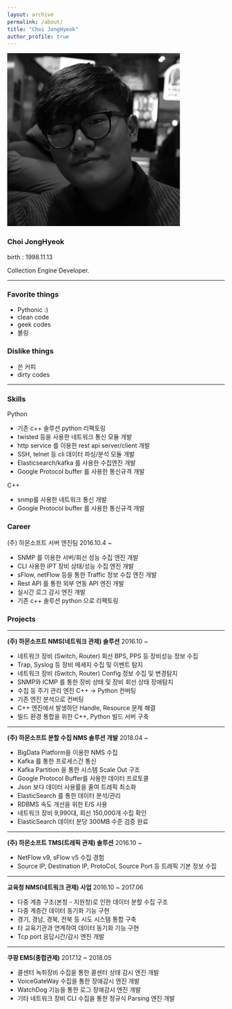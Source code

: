 ```yaml
---
layout: archive
permalink: /about/
title: "Choi JongHyeok"
author_profile: true
---
```


![no_support_completion](/assets/img/41746152.jpg)

### Choi JongHyeok

birth : 1998.11.13

Collection Engine Developer.

---

### Favorite things
- Pythonic :)
- clean code
- geek codes
- 볼링

### Dislike things
- 쓴 커피
- dirty codes

---

### Skills
Python
- 기존 c++ 솔루션 python 리팩토링
- twisted 등을 사용한 네트워크 통신 모듈 개발
- http service 를 이용한 rest api server/client 개발
- SSH, telnet 등 cli 데이터 파싱/분석 모듈 개발
- Elasticsearch/kafka 를 사용한 수집엔진 개발
- Google Protocol buffer 를 사용한 통신규격 개발


C++
- snmp를 사용한 네트워크 통신 개발
- Google Protocol buffer 를 사용한 통신규격 개발


### Career
(주) 하몬소프트 서버 엔진팀 2016.10.4 ~
- SNMP 를 이용한 서버/회선 성능 수집 엔진 개발
- CLI 사용한 IPT 장비 상태/성능 수집 엔진 개발
- sFlow, netFlow 등을 통한 Traffic 정보 수집 엔진 개발
- Rest API 를 통한 외부 연동 API 엔진 개발
- 실시간 로그 감시 엔진 개발
- 기존 c++ 솔루션 python 으로 리팩토링

### Projects
---

__(주) 하몬소프트 NMS(네트워크 관제) 솔루션__
2016.10 ~ 
- 네트워크 장비 (Switch, Router) 회선 BPS, PPS 등 장비성능 정보 수집
- Trap, Syslog 등 장비 메세지 수집 및 이벤트 탐지
- 네트워크 장비 (Switch, Router) Config 정보 수집 및 변경탐지
- SNMP와 ICMP 를 통한 장비 상태 및 장비 회선 상태 장애탐지
- 수집 등 주기 관리 엔진 C++ -> Python 컨버팅
- 기존 엔진 분석으로 컨버팅
- C++ 엔진에서 발생하던 Handle, Resource 문제 해결
- 빌드 환경 통합을 위한 C++, Python 빌드 서버 구축

---

__(주) 하몬소프트 분할 수집 NMS 솔루션 개발__
2018.04 ~
- BigData Platform을 이용한 NMS 수집
- Kafka 를 통한 프로세스간 통신
- Kafka Partition 을 통한 시스템 Scale Out 구조
- Google Protocol Buffer를 사용한 데이터 프로토콜
- Json 보다 데이터 사용률을 줄여 트레픽 최소화
- ElasticSearch 를 통한 데이터 분석/관리
- RDBMS 속도 개선을 위한 E/S 사용
- 네트워크 장비 9,990대, 회선 150,000개 수집 확인
- ElasticSearch 데이터 분당 300MB 수준 검증 완료

---

__(주) 하몬소프트 TMS(트레픽 관제) 솔루션__
2016.10 ~
- NetFlow v9, sFlow v5 수집 경험
- Source IP, Destination IP, ProtoCol, Source Port 등 트래픽 기본 정보 수집

---

__교육청 NMS(네트워크 관제) 사업__
2016.10 ~ 2017.06
- 다중 계층 구조(본청 - 지원청)로 인한 데이터 분할 수집 구조
- 다중 계층간 데이터 동기화 기능 구현
- 경기, 경남, 경북, 전북 등 시도 시스템 통합 구축
- 타 교육기관과 연계하여 데이터 동기화 기능 구현
- Tcp port 응답시간/감시 엔진 개발

---

__쿠팡 EMS(종합관제)__
2017.12 ~ 2018.05
- 콜센터 녹취장비 수집을 통한 콜센터 상태 감시 엔진 개발
- VoiceGateWay 수집을 통한 장애감시 엔진 개발
- WatchDog 기능을 통한 로그 장애감시 엔진 개발
- 기타 네트워크 장비 CLI 수집을 통한 정규식 Parsing 엔진 개발
